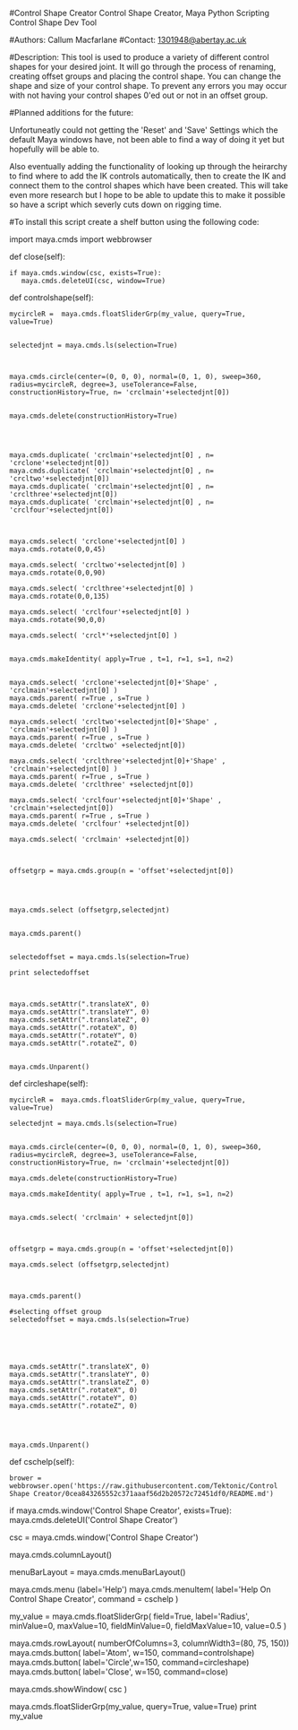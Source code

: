 #Control Shape Creator
Control Shape Creator, Maya Python Scripting
Control Shape Dev Tool

#Authors: Callum Macfarlane
#Contact: 1301948@abertay.ac.uk


#Description:
This tool is used to produce a variety of different control shapes for your desired joint.
It will go through the process of renaming, creating offset groups and placing the control shape.
You can change the shape and size of your control shape.
To prevent any errors you may occur with not having your control shapes 0'ed out or not in an offset group.

#Planned additions for the future:

Unfortuneatly could not getting the 'Reset' and 'Save' Settings which the default Maya windows have, not been able to find a way of doing it yet but hopefully will be able to.

Also eventually adding the functionality of looking up through the heirarchy to find where to add the IK controls automatically, then to create the IK and connect them to the control shapes which have been created. This will take even more research but I hope to be able to update this to make it possible so have a script which severly cuts down on rigging time.


#To install this script create a shelf button using the following code:






import maya.cmds
import webbrowser




def close(self):
    
    if maya.cmds.window(csc, exists=True):
       maya.cmds.deleteUI(csc, window=True)



def controlshape(self):     

    mycircleR =  maya.cmds.floatSliderGrp(my_value, query=True, value=True)


    selectedjnt = maya.cmds.ls(selection=True)
    


    maya.cmds.circle(center=(0, 0, 0), normal=(0, 1, 0), sweep=360, radius=mycircleR, degree=3, useTolerance=False, constructionHistory=True, n= 'crclmain'+selectedjnt[0])


    maya.cmds.delete(constructionHistory=True)




    maya.cmds.duplicate( 'crclmain'+selectedjnt[0] , n= 'crclone'+selectedjnt[0])
    maya.cmds.duplicate( 'crclmain'+selectedjnt[0] , n= 'crcltwo'+selectedjnt[0])
    maya.cmds.duplicate( 'crclmain'+selectedjnt[0] , n= 'crclthree'+selectedjnt[0])
    maya.cmds.duplicate( 'crclmain'+selectedjnt[0] , n= 'crclfour'+selectedjnt[0])



    maya.cmds.select( 'crclone'+selectedjnt[0] )
    maya.cmds.rotate(0,0,45)

    maya.cmds.select( 'crcltwo'+selectedjnt[0] )
    maya.cmds.rotate(0,0,90)

    maya.cmds.select( 'crclthree'+selectedjnt[0] )
    maya.cmds.rotate(0,0,135)

    maya.cmds.select( 'crclfour'+selectedjnt[0] )
    maya.cmds.rotate(90,0,0)

    maya.cmds.select( 'crcl*'+selectedjnt[0] )
 

    maya.cmds.makeIdentity( apply=True , t=1, r=1, s=1, n=2)


    maya.cmds.select( 'crclone'+selectedjnt[0]+'Shape' , 'crclmain'+selectedjnt[0] )
    maya.cmds.parent( r=True , s=True )
    maya.cmds.delete( 'crclone'+selectedjnt[0] )

    maya.cmds.select( 'crcltwo'+selectedjnt[0]+'Shape' , 'crclmain'+selectedjnt[0] )
    maya.cmds.parent( r=True , s=True )
    maya.cmds.delete( 'crcltwo' +selectedjnt[0])

    maya.cmds.select( 'crclthree'+selectedjnt[0]+'Shape' , 'crclmain'+selectedjnt[0] )
    maya.cmds.parent( r=True , s=True )
    maya.cmds.delete( 'crclthree' +selectedjnt[0])

    maya.cmds.select( 'crclfour'+selectedjnt[0]+'Shape' , 'crclmain'+selectedjnt[0])
    maya.cmds.parent( r=True , s=True )
    maya.cmds.delete( 'crclfour' +selectedjnt[0])

    maya.cmds.select( 'crclmain' +selectedjnt[0])



    offsetgrp = maya.cmds.group(n = 'offset'+selectedjnt[0])




    maya.cmds.select (offsetgrp,selectedjnt)


    maya.cmds.parent()
    

    selectedoffset = maya.cmds.ls(selection=True)
    
    print selectedoffset
    
    
 
    maya.cmds.setAttr(".translateX", 0) 
    maya.cmds.setAttr(".translateY", 0) 
    maya.cmds.setAttr(".translateZ", 0) 
    maya.cmds.setAttr(".rotateX", 0) 
    maya.cmds.setAttr(".rotateY", 0) 
    maya.cmds.setAttr(".rotateZ", 0) 


    maya.cmds.Unparent()
   
    

def circleshape(self):


    mycircleR =  maya.cmds.floatSliderGrp(my_value, query=True, value=True)

    selectedjnt = maya.cmds.ls(selection=True)


    maya.cmds.circle(center=(0, 0, 0), normal=(0, 1, 0), sweep=360, radius=mycircleR, degree=3, useTolerance=False, constructionHistory=True, n= 'crclmain'+selectedjnt[0])
    
    maya.cmds.delete(constructionHistory=True)
    
    maya.cmds.makeIdentity( apply=True , t=1, r=1, s=1, n=2)


    maya.cmds.select( 'crclmain' + selectedjnt[0])
    
    
  
    offsetgrp = maya.cmds.group(n = 'offset'+selectedjnt[0])
    
    maya.cmds.select (offsetgrp,selectedjnt)
    
    

    maya.cmds.parent()
    
    #selecting offset group
    selectedoffset = maya.cmds.ls(selection=True)
    
    
    
   

    maya.cmds.setAttr(".translateX", 0) 
    maya.cmds.setAttr(".translateY", 0) 
    maya.cmds.setAttr(".translateZ", 0) 
    maya.cmds.setAttr(".rotateX", 0) 
    maya.cmds.setAttr(".rotateY", 0) 
    maya.cmds.setAttr(".rotateZ", 0) 
    
    


    maya.cmds.Unparent()
    

def cschelp(self):
    
    brower = webbrowser.open('https://raw.githubusercontent.com/Tektonic/Control Shape Creator/0cea843265552c371aaaf56d2b20572c72451df0/README.md')





if maya.cmds.window('Control Shape Creator', exists=True):
    maya.cmds.deleteUI('Control Shape Creator')


csc = maya.cmds.window('Control Shape Creator')


maya.cmds.columnLayout()


menuBarLayout = maya.cmds.menuBarLayout()


maya.cmds.menu (label='Help')
maya.cmds.menuItem( label='Help On Control Shape Creator', command = cschelp )


my_value = maya.cmds.floatSliderGrp( field=True, label='Radius', minValue=0, maxValue=10, fieldMinValue=0, fieldMaxValue=10, value=0.5 )


maya.cmds.rowLayout( numberOfColumns=3, columnWidth3=(80, 75, 150))
maya.cmds.button( label='Atom', w=150, command=controlshape)
maya.cmds.button( label='Circle',w=150, command=circleshape)
maya.cmds.button( label='Close', w=150, command=close)

maya.cmds.showWindow( csc )

maya.cmds.floatSliderGrp(my_value, query=True, value=True)
print my_value


